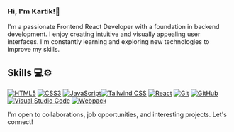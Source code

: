 
### Hi, I'm Kartik!👋

I'm a passionate Frontend React Developer with a foundation in backend development. I enjoy creating intuitive and visually appealing user interfaces. I'm constantly learning and exploring new technologies to improve my skills.

## Skills 💻⚙️

[![HTML5](https://img.shields.io/badge/-HTML5-E34F26?style=flat&logo=html5&logoColor=white)](#) [![CSS3](https://img.shields.io/badge/-CSS3-1572B6?style=flat&logo=css3&logoColor=white)](#) [![JavaScript](https://img.shields.io/badge/-JavaScript-F7DF1E?style=flat&logo=javascript&logoColor=white)](#)[![Tailwind CSS](https://img.shields.io/badge/-Tailwind%20CSS-38B2AC?style=flat&logo=tailwind-css&logoColor=white)](#)
[![React](https://img.shields.io/badge/-React-61DAFB?style=flat&logo=react&logoColor=white)](#) 
[![Git](https://img.shields.io/badge/-Git-F05032?style=flat&logo=git&logoColor=white)](#) [![GitHub](https://img.shields.io/badge/-GitHub-181717?style=flat&logo=github&logoColor=white)](#)
[![Visual Studio Code](https://img.shields.io/badge/-Visual%20Studio%20Code-007ACC?style=flat&logo=visual-studio-code&logoColor=white)](#) [![Webpack](https://img.shields.io/badge/-Webpack-8DD6F9?style=flat&logo=webpack&logoColor=white)](#)


I'm open to collaborations, job opportunities, and interesting projects. Let's connect!

<!--
## Projects

### Project 1

Brief description or highlights of your project.

- Tech stack: Technologies used in the project.
- Demo: Link to live demo or deployed version.
- Repository: Link to the GitHub repository.

### Project 2

Brief description or highlights of your project.

- Tech stack: Technologies used in the project.
- Demo: Link to live demo or deployed version.
- Repository: Link to the GitHub repository.

## Experience

### Company Name

- Role: Frontend Developer
- Dates: Month Year - Month Year
- Description: Brief overview of your responsibilities and achievements.

<!--
### Company Name

- Role: Backend Developer (part-time)
- Dates: Month Year - Month Year
- Description: Brief overview of your responsibilities and achievements.
-->
<!--
## Education

- Degree: Bachelor's in Computer Science
- University: Your University Name
- Year: Graduation Year

## Open Source Contributions

- Mention any open-source projects you have contributed to.

## Awards and Certifications

- Mention any relevant awards or certifications you have received.
## Contact 🌐📧

- **LinkedIn:** [![LinkedIn](https://img.shields.io/badge/-LinkedIn-0077B5?style=flat&logo=linkedin&logoColor=white)](https://www.linkedin.com/in/your-linkedin-profile)
- **Twitter:** [![Twitter](https://img.shields.io/badge/-Twitter-1DA1F2?style=flat&logo=twitter&logoColor=white)](https://www.twitter.com/your-twitter-profile)
- **Portfolio:** [![Portfolio](https://img.shields.io/badge/-Portfolio-1abc9c?style=flat)](https://www.yourportfolio.com)

<!--
**bunn-y/bunn-y** is a ✨ _special_ ✨ repository because its `README.md` (this file) appears on your GitHub profile.

Here are some ideas to get you started:

- 🔭 I’m currently working on ...
- 🌱 I’m currently learning ...
- 👯 I’m looking to collaborate on ...
- 🤔 I’m looking for help with ...
- 💬 Ask me about ...
- 📫 How to reach me: ...
- 😄 Pronouns: ...
- ⚡ Fun fact: ...
-->

